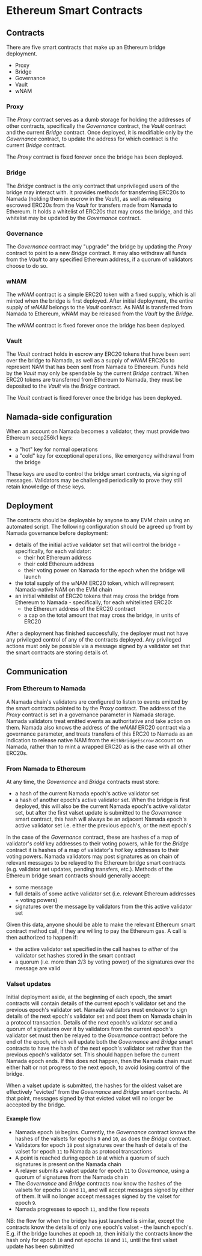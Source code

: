 # Ethereum Smart Contracts

## Contracts

There are five smart contracts that make up an Ethereum bridge deployment.

- Proxy
- Bridge
- Governance
- Vault
- wNAM

### Proxy

The _Proxy_ contract serves as a dumb storage for holding the addresses of other
contracts, specifically the _Governance_ contract, the _Vault_ contract and the
current _Bridge_ contract. Once deployed, it is modifiable only by the
_Governance_ contract, to update the address for which contract is the current
_Bridge_ contract.

The _Proxy_ contract is fixed forever once the bridge has been deployed.

### Bridge

The _Bridge_ contract is the only contract that unprivileged users of the bridge
may interact with. It provides methods for transferring ERC20s to Namada
(holding them in escrow in the _Vault_), as well as releasing escrowed ERC20s
from the _Vault_ for transfers made from Namada to Ethereum. It holds a
whitelist of ERC20s that may cross the bridge, and this whitelist may be updated
by the _Governance_ contract.

### Governance

The _Governance_ contract may "upgrade" the bridge by updating the _Proxy_
contract to point to a new _Bridge_ contract. It may also withdraw all funds
from the _Vault_ to any specified Ethereum address, if a quorum of validators
choose to do so.

### wNAM

The _wNAM_ contract is a simple ERC20 token with a fixed supply, which is all
minted when the bridge is first deployed. After initial deployment, the entire
supply of _wNAM_ belongs to the _Vault_ contract. As NAM is transferred from
Namada to Ethereum, wNAM may be released from the _Vault_ by the _Bridge_.

The _wNAM_ contract is fixed forever once the bridge has been deployed.

### Vault

The _Vault_ contract holds in escrow any ERC20 tokens that have been sent over
the bridge to Namada, as well as a supply of _wNAM_ ERC20s to represent NAM that
has been sent from Namada to Ethereum. Funds held by the _Vault_ may only be
spendable by the current _Bridge_ contract. When ERC20 tokens are transferred
from Ethereum to Namada, they must be deposited to the _Vault_ via the _Bridge_
contract.

The _Vault_ contract is fixed forever once the bridge has been deployed.

## Namada-side configuration

When an account on Namada becomes a validator, they must provide two Ethereum
secp256k1 keys:

- a "hot" key for normal operations
- a "cold" key for exceptional operations, like emergency withdrawal from the
  bridge

These keys are used to control the bridge smart contracts, via signing of
messages. Validators may be challenged periodically to prove they still retain
knowledge of these keys.

## Deployment

The contracts should be deployable by anyone to any EVM chain using an automated
script. The following configuration should be agreed up front by Namada
governance before deployment:

- details of the initial active validator set that will control the bridge -
  specifically, for each validator:
  - their hot Ethereum address
  - their cold Ethereum address
  - their voting power on Namada for the epoch when the bridge will launch
- the total supply of the wNAM ERC20 token, which will represent Namada-native
  NAM on the EVM chain
- an initial whitelist of ERC20 tokens that may cross the bridge from Ethereum
  to Namada - specifically, for each whitelisted ERC20:
    - the Ethereum address of the ERC20 contract
    - a cap on the total amount that may cross the bridge, in units of ERC20

After a deployment has finished successfully, the deployer must not have any
privileged control of any of the contracts deployed. Any privileged actions must
only be possible via a message signed by a validator set that the smart
contracts are storing details of.

## Communication

### From Ethereum to Namada

A Namada chain's validators are configured to listen to events emitted by the
smart contracts pointed to by the _Proxy_ contract. The address of the _Proxy_
contract is set in a governance parameter in Namada storage. Namada validators
treat emitted events as authoritative and take action on them. Namada also knows
the address of the _wNAM_ ERC20 contract via a governance parameter, and treats
transfers of this ERC20 to Namada as an indication to release native NAM from
the `#EthBridgeEscrow` account on Namada, rather than to mint a wrapped ERC20 as
is the case with all other ERC20s.

### From Namada to Ethereum

At any time, the _Governance_ and _Bridge_ contracts must store:

- a hash of the current Namada epoch's active validator set
- a hash of another epoch's active validator set. When the bridge is first
  deployed, this will also be the current Namada epoch's active validator set,
  but after the first valset update is submitted to the _Governance_ smart
  contract, this hash will always be an adjacent Namada epoch's active validator
  set i.e. either the previous epoch's, or the next epoch's

In the case of the _Governance_ contract, these are hashes of a map of
validator's _cold_ key addresses to their voting powers, while for the _Bridge_
contract it is hashes of a map of validator's _hot_ key addresses to their
voting powers. Namada validators may post signatures as on chain of relevant
messages to be relayed to the Ethereum bridge smart contracts (e.g. validator
set updates, pending transfers, etc.). Methods of the Ethereum bridge smart
contracts should generally accept:

- some message
- full details of some active validator set (i.e. relevant Ethereum addresses +
  voting powers)
- signatures over the message by validators from the this active validator set

Given this data, anyone should be able to make the relevant Ethereum smart
contract method call, if they are willing to pay the Ethereum gas. A call is
then authorized to happen if:

- the active validator set specified in the call hashes to *either* of the
  validator set hashes stored in the smart contract
- a quorum (i.e. more than 2/3 by voting power) of the signatures over the
  message are valid

### Valset updates

Initial deployment aside, at the beginning of each epoch, the smart contracts
will contain details of the current epoch's validator set and the previous
epoch's validator set. Namada validators must endeavor to sign details of the
next epoch's validator set and post them on Namada chain in a protocol
transaction. Details of the next epoch's validator set and a quorum of
signatures over it by validators from the current epoch's validator set must
then be relayed to the _Governance_ contract before the end of the epoch, which
will update both the _Governance_ and _Bridge_ smart contracts to have the hash
of the next epoch's validator set rather than the previous epoch's validator
set. This should happen before the current Namada epoch ends. If this does not
happen, then the Namada chain must either halt or not progress to the next
epoch, to avoid losing control of the bridge.

When a valset update is submitted, the hashes for the oldest valset are
effectively "evicted" from the _Governance_ and _Bridge_ smart contracts. At
that point, messages signed by that evicted valset will no longer be accepted by
the bridge.

#### Example flow

- Namada epoch `10` begins. Currently, the _Governance_ contract knows the
  hashes of the valsets for epochs `9` and `10`, as does the _Bridge_ contract.
- Validators for epoch `10` post signatures over the hash of details of the
  valset for epoch `11` to Namada as protocol transactions
- A point is reached during epoch `10` at which a quorum of such signatures is
  present on the Namada chain
- A relayer submits a valset update for epoch `11` to _Governance_, using a
  quorum of signatures from the Namada chain
- The _Governance_ and _Bridge_ contracts now know the hashes of the valsets for
  epochs `10` and `11`, and will accept messages signed by either of them. It
  will no longer accept messages signed by the valset for epoch `9`.
- Namada progresses to epoch `11`, and the flow repeats

NB: the flow for when the bridge has just launched is similar, except the
contracts know the details of only one epoch's valset - the launch epoch's. E.g.
if the bridge launches at epoch `10`, then initially the contracts know the hash
only for epoch `10` and not epochs `10` and `11`, until the first valset update
has been submitted